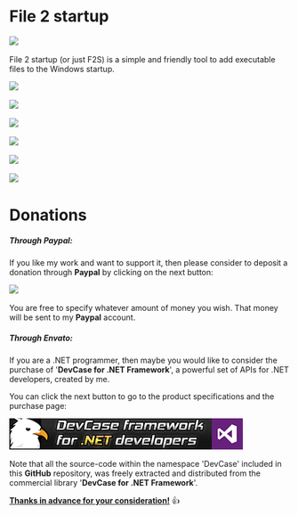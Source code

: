 # File 2 startup

![](https://i.imgur.com/mLDKiBF.png)

File 2 startup (or just F2S) is a simple and friendly tool to add executable files to the Windows startup.

![](https://i.imgur.com/zrU4NEp.png)

![](https://i.imgur.com/scGFKgD.png)

![](https://i.imgur.com/mIh2d0H.png)

![](https://i.imgur.com/VsOfEmh.png)

![](https://i.imgur.com/NSDFFSu.png)

![](https://i.imgur.com/XLgcdWV.png)

# **Donations**

##### Through Paypal:
If you like my work and want to support it, then please consider to deposit a donation through **Paypal** by clicking on the next button:

<a href="https://www.paypal.com/cgi-bin/webscr?cmd=_s-xclick&hosted_button_id=E4RQEV6YF5NZY" target="_blank">![](https://www.paypalobjects.com/en_US/ES/i/btn/btn_donateCC_LG.gif)</a>

You are free to specify whatever amount of money you wish. That money will be sent to my **Paypal** account.

##### Through Envato:
If you are a .NET programmer, then maybe you would like to consider the purchase of 
'**DevCase for .NET Framework**', a powerful set of APIs for .NET developers, created by me. 

You can click the next button to go to the product specifications and the purchase page:

<a href="https://codecanyon.net/item/elektrokit-class-library-for-net/19260282" target="_blank">![DevCase for .NET Framework](Images/DevCase%20Banner.png)</a>

Note that all the source-code within the namespace 'DevCase' included in this **GitHub** repository, was freely extracted and distributed from the commercial library '**DevCase for .NET Framework**'.

<u>**Thanks in advance for your consideration!**</u> :thumbsup: